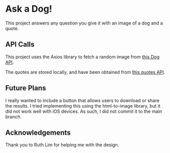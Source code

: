 
# Ask a Dog!

This project answers any question you give it with an image of a dog and a quote.

## API Calls

This project uses the Axios library to fetch a random image from <a href='https://dog.ceo/dog-api/'> this Dog API</a>.

The quotes are stored locally, and have been obtained from <a href='https://forum.freecodecamp.org/t/free-api-inspirational-quotes-json-with-code-examples/311373/9'>this quotes API</a>.

## Future Plans

I really wanted to include a button that allows users to download or share the results. I tried implementing this using the html-to-image library, but it did not work well with iOS devices. As such, I did not commit it to the main branch.

## Acknowledgements

Thank you to Ruth Lim for helping me with the design.

